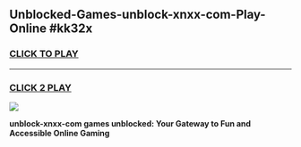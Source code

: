
## Unblocked-Games-unblock-xnxx-com-Play-Online #kk32x
<h3>
<a href="https://news.freeplayer.one?title=unblock-xnxx-com&ref=3">CLICK TO PLAY</a></h3>
<hr>

<h3>
<a href="https://news.freeplayer.one?title=unblock-xnxx-com&ref=3">CLICK 2 PLAY</a>
  
</h3>

<a href="https://news.freeplayer.one?title=unblock-xnxx-com&ref=3"><img src="https://clearcache.store/games.png"></a>


**unblock-xnxx-com games unblocked: Your Gateway to Fun and Accessible Online Gaming**
